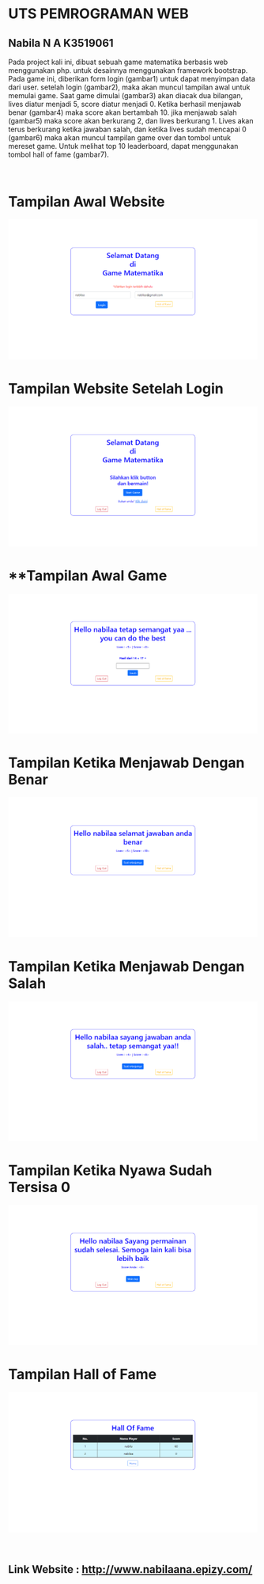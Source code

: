 # UTS PEMROGRAMAN WEB
## Nabila N A K3519061

<p>
Pada project kali ini, dibuat sebuah game matematika berbasis web menggunakan php. untuk desainnya menggunakan framework bootstrap.
Pada game ini, diberikan form login (gambar1) untuk dapat menyimpan data dari user. setelah login (gambar2), maka akan muncul tampilan awal untuk memulai game. Saat game dimulai (gambar3) akan diacak dua bilangan, lives diatur menjadi 5, score diatur menjadi 0. Ketika berhasil menjawab benar (gambar4) maka score akan bertambah 10. jika menjawab salah (gambar5) maka score akan berkurang 2, dan lives berkurang 1. Lives akan terus berkurang ketika jawaban salah, dan ketika lives sudah mencapai 0 (gambar6) maka akan muncul tampilan game over dan tombol untuk mereset game.
Untuk melihat top 10 leaderboard, dapat menggunakan tombol hall of fame (gambar7).
</p>
<br>

# **Tampilan Awal Website**
![](images/1.png)

# **Tampilan Website Setelah Login**
![](images/2.png)

# **Tampilan Awal Game
![](images/3.png)

# **Tampilan Ketika Menjawab Dengan Benar**
![](images/4.png)

# **Tampilan Ketika Menjawab Dengan Salah**
![](images/5.png)

# **Tampilan Ketika Nyawa Sudah Tersisa 0**
![](images/6.png)

# **Tampilan Hall of Fame**
![](images/7.png)

<br>

## Link Website : http://www.nabilaana.epizy.com/
